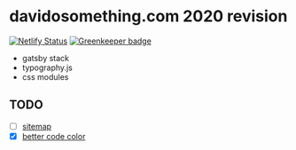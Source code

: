 # davidosomething.com 2020 revision

[![Netlify Status](https://api.netlify.com/api/v1/badges/fc82f897-4264-4e0c-89f6-6cba471e08a2/deploy-status)](https://app.netlify.com/sites/nifty-aryabhata-c1bf99/deploys) [![Greenkeeper badge](https://badges.greenkeeper.io/davidosomething/20.davidosomething.com.svg)](https://greenkeeper.io/)

- gatsby stack
- typography.js
- css modules

## TODO

- [ ] [sitemap](https://www.gatsbyjs.org/packages/gatsby-plugin-sitemap/?=)
- [x] [better code
  color](https://github.com/andrewbranch/gatsby-remark-vscode)
